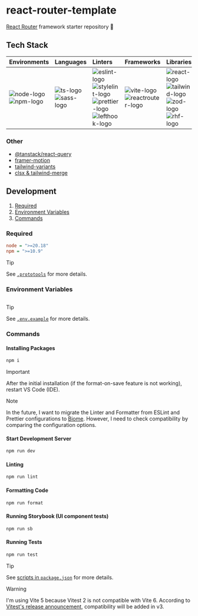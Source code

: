 # react-router-template

[React Router](https://github.com/remix-run/react-router) framework starter repository 🐢

## Tech Stack

| Environments                | Languages                  | Linters                                                                     | Frameworks                          | Libraries                                                       | Testing                             | CI/CD                 |
| :-------------------------- | :------------------------- | :-------------------------------------------------------------------------- | :---------------------------------- | :-------------------------------------------------------------- | :---------------------------------- | :-------------------- |
| ![node-logo]<br>![npm-logo] | ![ts-logo]<br>![sass-logo] | ![eslint-logo]<br>![stylelint-logo]<br>![prettier-logo]<br>![lefthook-logo] | ![vite-logo]<br>![reactrouter-logo] | ![react-logo]<br>![tailwind-logo]<br>![zod-logo]<br>![rhf-logo] | ![vitest-logo]<br>![storybook-logo] | ![githubactions-logo] |

[node-logo]: https://img.shields.io/badge/-Node.js-5FA04E.svg?logo=nodedotjs&style=flat&logoColor=ffffff
[npm-logo]: https://img.shields.io/badge/-npm-CB3837.svg?logo=npm&style=flat&logoColor=ffffff
[eslint-logo]: https://img.shields.io/badge/-ESLint-4B32C3.svg?logo=eslint&style=flat&logoColor=ffffff
[stylelint-logo]: https://img.shields.io/badge/-Stylelint-263238.svg?logo=stylelint&style=flat&logoColor=ffffff
[prettier-logo]: https://img.shields.io/badge/-Prettier-F7B93E.svg?logo=prettier&style=flat&logoColor=000000
[lefthook-logo]: https://img.shields.io/badge/-Lefthook-FF1E1E.svg?logo=lefthook&style=flat&logoColor=000000
[ts-logo]: https://img.shields.io/badge/-TypeScript-3178C6.svg?logo=typescript&style=flat&logoColor=ffffff
[sass-logo]: https://img.shields.io/badge/-Sass-CC6699.svg?logo=sass&style=flat&logoColor=ffffff
[vite-logo]: https://img.shields.io/badge/-Vite-646CFF.svg?logo=vite&style=flat&logoColor=ffffff
[reactrouter-logo]: https://img.shields.io/badge/-React%20Router-CA4245.svg?logo=reactrouter&style=flat&logoColor=ffffff
[react-logo]: https://img.shields.io/badge/-React-61DAFB.svg?logo=react&style=flat&logoColor=000000
[tailwind-logo]: https://img.shields.io/badge/-Tailwind%20CSS-06B6D4.svg?logo=tailwindcss&style=flat&logoColor=ffffff
[zod-logo]: https://img.shields.io/badge/-Zod-3E67B1.svg?logo=zod&style=flat&logoColor=ffffff
[rhf-logo]: https://img.shields.io/badge/-React%20Hook%20Form-EC5990.svg?logo=reacthookform&style=flat&logoColor=ffffff
[vitest-logo]: https://img.shields.io/badge/-Vitest-6E9F18.svg?logo=vitest&style=flat&logoColor=ffffff
[storybook-logo]: https://img.shields.io/badge/-Storybook-FF4785.svg?logo=storybook&style=flat&logoColor=ffffff
[githubactions-logo]: https://img.shields.io/badge/-GitHub%20Actions-2088FF.svg?logo=githubactions&style=flat&logoColor=ffffff

### Other

- [@tanstack/react-query](https://tanstack.com/query/latest/docs/framework/react/overview)
- [framer-motion](https://www.framer.com/motion)
- [tailwind-variants](https://www.tailwind-variants.org)
- [clsx & tailwind-merge](./src/utils/cn.ts)

## Development

1. [Required](#required)
2. [Environment Variables](#environment-variables)
3. [Commands](#commands)

### Required

```ini
node = ">=20.18"
npm = ">=10.9"
```

> [!TIP]
>
> See [`.prototools`](./.prototools) for more details.

### Environment Variables

```ini

```

> [!TIP]
>
> See [`.env.example`](./.env.example) for more details.

### Commands

#### Installing Packages

```sh
npm i
```

> [!IMPORTANT]
>
> After the initial installation (if the format-on-save feature is not working), restart VS Code (IDE).

> [!NOTE]
>
> In the future, I want to migrate the Linter and Formatter from ESLint and Prettier configurations to [Biome](https://biomejs.dev). However, I need to check compatibility by comparing the configuration options.

#### Start Development Server

```sh
npm run dev
```

#### Linting

```sh
npm run lint
```

#### Formatting Code

```sh
npm run format
```

#### Running Storybook (UI component tests)

```sh
npm run sb
```

#### Running Tests

```sh
npm run test
```

> [!TIP]
>
> See [scripts in `package.json`](./package.json) for more details.

> [!WARNING]
>
> I'm using Vite 5 because Vitest 2 is not compatible with Vite 6. According to [Vitest's release announcement](https://github.com/vitest-dev/vitest/releases/tag/v3.0.0-beta.1), compatibility will be added in v3.
